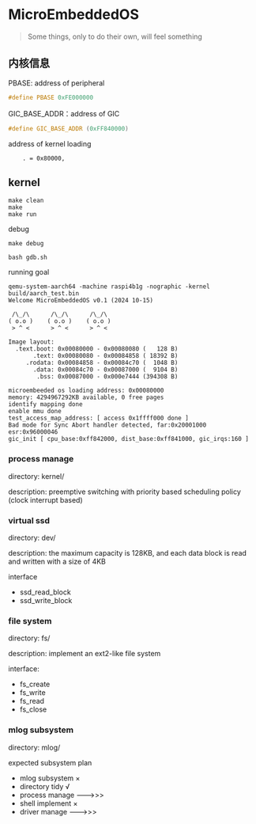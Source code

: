 # MicroEmbeddedOS

> Some things, only to do their own, will feel something

## 内核信息

PBASE: address of peripheral

```c
#define PBASE 0xFE000000
```

GIC_BASE_ADDR：address of GIC

```c
#define GIC_BASE_ADDR (0xFF840000)
```

address of kernel loading

```shell
	. = 0x80000, 
```

## kernel

```shell
make clean
make
make run
```

debug

```shell
make debug
```

```shell
bash gdb.sh
```

running goal

```shell
qemu-system-aarch64 -machine raspi4b1g -nographic -kernel build/aarch_test.bin
Welcome MicroEmbeddedOS v0.1 (2024 10-15)

 /\_/\      /\_/\      /\_/\
( o.o )    ( o.o )    ( o.o )
 > ^ <      > ^ <      > ^ <

Image layout:
  .text.boot: 0x00080000 - 0x00080080 (   128 B)
       .text: 0x00080080 - 0x00084858 ( 18392 B)
     .rodata: 0x00084858 - 0x00084c70 (  1048 B)
       .data: 0x00084c70 - 0x00087000 (  9104 B)
        .bss: 0x00087000 - 0x000e7444 (394308 B)

microembeeded os loading address: 0x00080000
memory: 4294967292KB available, 0 free pages
identify mapping done
enable mmu done
test_access_map_address: [ access 0x1ffff000 done ]
Bad mode for Sync Abort handler detected, far:0x20001000 esr:0x96000046
gic_init [ cpu_base:0xff842000, dist_base:0xff841000, gic_irqs:160 ]
```

### process manage

directory: kernel/

description: preemptive switching with priority based scheduling policy (clock interrupt based)


### virtual ssd

directory: dev/

description: the maximum capacity is 128KB, and each data block is read and written with a size of 4KB

interface
- ssd_read_block
- ssd_write_block

### file system

directory: fs/

description: implement an ext2-like file system

interface:
- fs_create
- fs_write
- fs_read
- fs_close

### mlog subsystem

directory: mlog/


expected subsystem plan

- mlog subsystem ×
- directory tidy √
- process manage --->>>
- shell implement ×
- driver manage --->>>